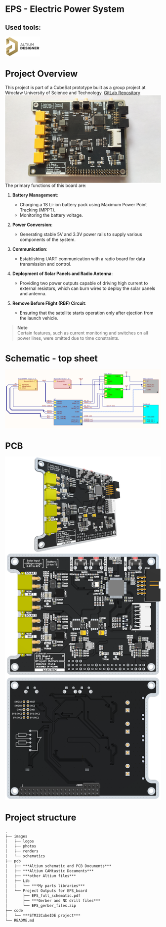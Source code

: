 # EPS - Electric Power System

## Used tools:
<img align="center" height="64" src="images/logos/Altium_Designer.jpg">

# Project Overview
This project is part of a CubeSat prototype built as a group project at Wrocław University of Science and Technology. [GitLab Repository](https://gitlab.com/wust-satellite)
<img align="center" src="images/photos/PCB_top.jpg">
The primary functions of this board are:

1. **Battery Management**:
    - Charging a 1S Li-ion battery pack using Maximum Power Point Tracking (MPPT).
    - Monitoring the battery voltage.

2. **Power Conversion**:
    - Generating stable 5V and 3.3V power rails to supply various components of the system.

3. **Communication**:
    - Establishing UART communication with a radio board for data transmission and control.

4. **Deployment of Solar Panels and Radio Antenna**:
    - Providing two power outputs capable of driving high current to external resistors, which can burn wires to deploy the solar panels and antenna.

5. **Remove Before Flight (RBF) Circuit**:
    - Ensuring that the satellite starts operation only after ejection from the launch vehicle.

> **Note**  
> Certain features, such as current monitoring and switches on all power lines, were omitted due to time constraints.

# Schematic - top sheet
<img align="center" src="images/schematics/schematic_top_sheet.png">


# PCB
<img align="center" src="images/renders/EPS_top_angle.png">
<img align="center" src="images/renders/EPS_top.png">
<img align="center" src="images/renders/EPS_bottom.png">

# Project structure
```
.
├── images
│   ├── logos
│   ├── photos
│   ├── renders
│   └── schematics
├── pcb
│   ├── ***Altium schematic and PCB Documents***
│   ├── ***Altium CAMtastic Documents***
│   ├── ***other Altium files***
│   ├── Lib
│   │   └── ***My parts libraries***
│   └── Project Outputs for EPS_board
│       ├── EPS_full_schematic.pdf
│       ├── ***Gerber and NC drill files***
│       └── EPS_gerber_files.zip
├── code
│   └── ***STM32CubeIDE project***
└── README.md
```